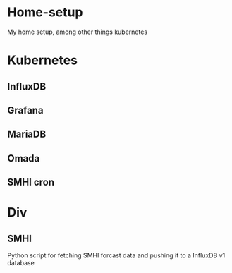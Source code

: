 # Home-setup
My home setup, among other things kubernetes

# Kubernetes

## InfluxDB

## Grafana

## MariaDB

## Omada

## SMHI cron



# Div
## SMHI
Python script for fetching SMHI forcast data and pushing it to a InfluxDB v1 database

